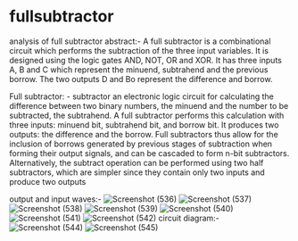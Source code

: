 # fullsubtractor
analysis of full subtractor 
abstract:-
A full subtractor is a combinational circuit which performs the subtraction of the three input variables. 
It is designed using the logic gates AND, NOT, OR and XOR. It has three inputs A, B and C which represent the minuend, subtrahend and the previous borrow. 
The two outputs D and Bo represent the difference and borrow.

Full subtractor: - subtractor an electronic logic circuit for calculating the difference between two binary numbers, the minuend and the number to be subtracted, the subtrahend.
A full subtractor performs this calculation with three inputs: minuend bit, subtrahend bit, and borrow bit.
It produces two outputs: the difference and the borrow. 
Full subtractors thus allow for the inclusion of borrows generated by previous stages of subtraction when forming their output signals, and can be cascaded to form n-bit subtractors. Alternatively, the subtract operation can be performed using two half subtractors, which are simpler since they contain only two inputs and produce two outputs

output and input waves:-
![Screenshot (536)](https://user-images.githubusercontent.com/66200000/157713347-a0b37eca-0e00-4a45-bd47-f09e16dd6700.png)
![Screenshot (537)](https://user-images.githubusercontent.com/66200000/157713419-27039b55-215e-4daf-8918-3e0dd30cbbce.png)
![Screenshot (538)](https://user-images.githubusercontent.com/66200000/157713429-a4fc410a-dc0d-4588-bd4f-2b4dbdb31d58.png)
![Screenshot (539)](https://user-images.githubusercontent.com/66200000/157713448-b435cb14-b211-41ad-9404-f5d14d8c114c.png)
![Screenshot (540)](https://user-images.githubusercontent.com/66200000/157713461-e62a28de-4fdc-4d49-a199-d619cfafacc8.png)
![Screenshot (541)](https://user-images.githubusercontent.com/66200000/157713472-9ab0d61d-38f6-47c7-a0ea-3c96f2cd7167.png)
![Screenshot (542)](https://user-images.githubusercontent.com/66200000/157713504-0e7c7bbf-48e1-4c24-bf33-0248b98a79b4.png)
circuit diagram:-
![Screenshot (544)](https://user-images.githubusercontent.com/66200000/157713516-607a14d4-5ce9-4448-b210-94a8d48c2daa.png)
![Screenshot (545)](https://user-images.githubusercontent.com/66200000/157713533-f6de6710-4225-4cc5-8660-79ff346d4bef.png)

